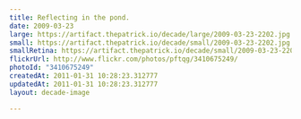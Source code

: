 ```yaml
---
title: Reflecting in the pond.
date: 2009-03-23
large: https://artifact.thepatrick.io/decade/large/2009-03-23-2202.jpg
small: https://artifact.thepatrick.io/decade/small/2009-03-23-2202.jpg
smallRetina: https://artifact.thepatrick.io/decade/small/2009-03-23-2202@2x.jpg
flickrUrl: http://www.flickr.com/photos/pftqg/3410675249/
photoId: "3410675249"
createdAt: 2011-01-31 10:28:23.312777
updatedAt: 2011-01-31 10:28:23.312777
layout: decade-image

---
```


